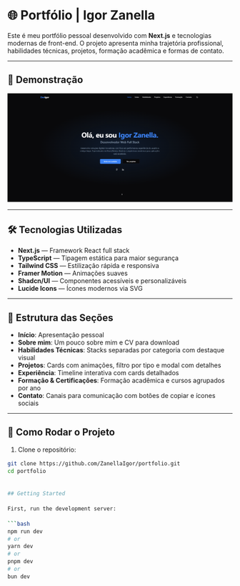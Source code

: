 # 🌐 Portfólio | Igor Zanella

Este é meu portfólio pessoal desenvolvido com **Next.js** e tecnologias modernas de front-end. O projeto apresenta minha trajetória profissional, habilidades técnicas, projetos, formação acadêmica e formas de contato.

---

## 📸 Demonstração

![Preview](public/demo.png) <!-- Adicione um print se desejar -->

---

## 🛠️ Tecnologias Utilizadas

- **Next.js** — Framework React full stack
- **TypeScript** — Tipagem estática para maior segurança
- **Tailwind CSS** — Estilização rápida e responsiva
- **Framer Motion** — Animações suaves
- **Shadcn/UI** — Componentes acessíveis e personalizáveis
- **Lucide Icons** — Ícones modernos via SVG

---

## 📂 Estrutura das Seções

- **Início**: Apresentação pessoal
- **Sobre mim**: Um pouco sobre mim e CV para download
- **Habilidades Técnicas**: Stacks separadas por categoria com destaque visual
- **Projetos**: Cards com animações, filtro por tipo e modal com detalhes
- **Experiência**: Timeline interativa com cards detalhados
- **Formação & Certificações**: Formação acadêmica e cursos agrupados por ano
- **Contato**: Canais para comunicação com botões de copiar e ícones sociais

---

## 🚀 Como Rodar o Projeto

1. Clone o repositório:

````bash
git clone https://github.com/ZanellaIgor/portfolio.git
cd portfolio


## Getting Started

First, run the development server:

```bash
npm run dev
# or
yarn dev
# or
pnpm dev
# or
bun dev
````
